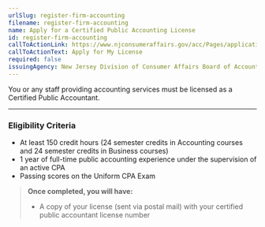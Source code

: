 ```yaml
---
urlSlug: register-firm-accounting
filename: register-firm-accounting
name: Apply for a Certified Public Accounting License
id: register-firm-accounting
callToActionLink: https://www.njconsumeraffairs.gov/acc/Pages/applications.aspx
callToActionText: Apply for My License
required: false
issuingAgency: New Jersey Division of Consumer Affairs Board of Accountancy
---
```


You or any staff providing accounting services must be licensed as a Certified Public Accountant.

---

### Eligibility Criteria

- At least 150 credit hours (24 semester credits in Accounting courses and 24 semester credits in Business courses)
- 1 year of full-time public accounting experience under the supervision of an active CPA
- Passing scores on the Uniform CPA Exam

> **Once completed, you will have:**
>
> - A copy of your license (sent via postal mail) with your certified public accountant license number
